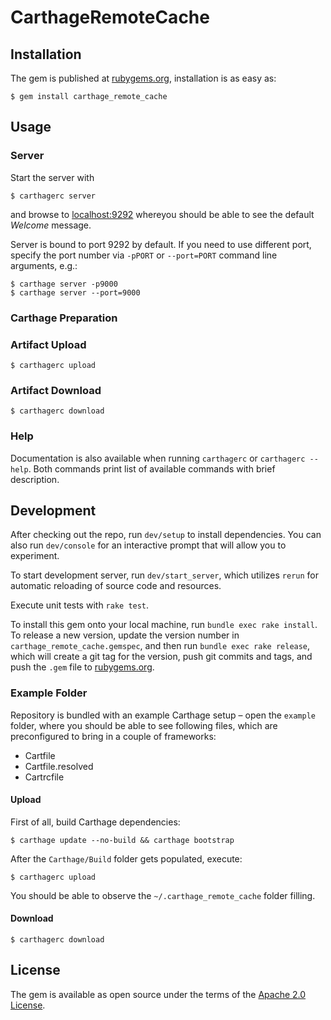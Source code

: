 # CarthageRemoteCache

## Installation

The gem is published at [rubygems.org](https://rubygems.org/gems/carthage_remote_cache), installation is as easy as:

    $ gem install carthage_remote_cache

## Usage

### Server

Start the server with

    $ carthagerc server

and browse to [localhost:9292](http://localhost:9292/) whereyou should be able to see the default _Welcome_ message.

Server is bound to port 9292 by default. If you need to use different port, specify the port number via `-pPORT` or `--port=PORT` command line arguments, e.g.:

    $ carthage server -p9000
    $ carthage server --port=9000

### Carthage Preparation

### Artifact Upload
    $ carthagerc upload

### Artifact Download
    $ carthagerc download

### Help

Documentation is also available when running `carthagerc` or `carthagerc --help`. Both commands print list of available commands with brief description.

## Development

After checking out the repo, run `dev/setup` to install dependencies. You can also run `dev/console` for an interactive prompt that will allow you to experiment.

To start development server, run `dev/start_server`, which utilizes `rerun` for automatic reloading of source code and resources.

Execute unit tests with `rake test`.

To install this gem onto your local machine, run `bundle exec rake install`. To release a new version, update the version number in `carthage_remote_cache.gemspec`, and then run `bundle exec rake release`, which will create a git tag for the version, push git commits and tags, and push the `.gem` file to [rubygems.org](https://rubygems.org/gems/carthage_remote_cache).

### Example Folder

Repository is bundled with an example Carthage setup – open the `example` folder, where  you should be able to see following files, which are preconfigured to bring in a couple of frameworks:
- Cartfile
- Cartfile.resolved
- Cartrcfile

#### Upload

First of all, build Carthage dependencies:

    $ carthage update --no-build && carthage bootstrap

After the `Carthage/Build` folder gets populated, execute:

    $ carthagerc upload

You should be able to observe the `~/.carthage_remote_cache` folder filling.

#### Download

    $ carthagerc download

## License

The gem is available as open source under the terms of the [Apache 2.0 License](https://opensource.org/licenses/Apache-2.0).
